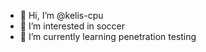 - 👋 Hi, I’m @kelis-cpu
- 👀 I’m interested in soccer
- 🌱 I’m currently learning penetration testing



